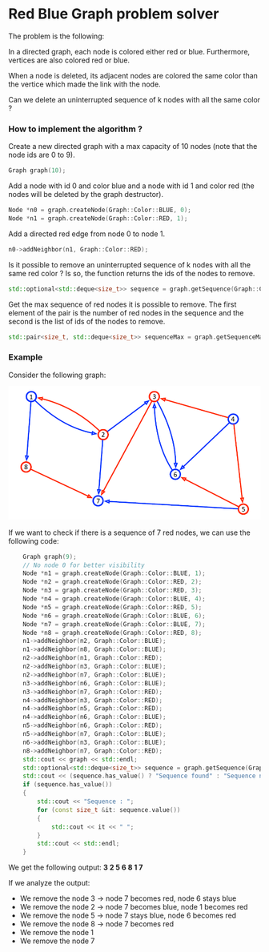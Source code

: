 # Red Blue Graph problem solver

The problem is the following:

In a directed graph, each node is colored either red or blue. Furthermore, vertices are also colored red or blue.

When a node is deleted, its adjacent nodes are colored the same color than the vertice which made the link with the node.

Can we delete an uninterrupted sequence of k nodes with all the same color ?

### How to implement the algorithm ?

Create a new directed graph with a max capacity of 10 nodes (note that the node ids are 0 to 9).
```c++
Graph graph(10);
```
Add a node with id 0 and color blue and a node with id 1 and color red (the nodes will be deleted by the graph destructor).
```c++
Node *n0 = graph.createNode(Graph::Color::BLUE, 0);
Node *n1 = graph.createNode(Graph::Color::RED, 1);
```
Add a directed red edge from node 0 to node 1.
```c++
n0->addNeighbor(n1, Graph::Color::RED);
```
Is it possible to remove an uninterrupted sequence of k nodes with all the same red color ? Is so, the function returns the ids of the nodes to remove.
```c++
std::optional<std::deque<size_t>> sequence = graph.getSequence(Graph::Color::RED, 7);
```
Get the max sequence of red nodes it is possible to remove. The first element of the pair is the number of red nodes in the sequence and the second is the list of ids of the nodes to remove.
```c++
std::pair<size_t, std::deque<size_t>> sequenceMax = graph.getSequenceMax(Graph::Color::RED);
```

### Example

Consider the following graph:

![Example of red-blue graph](images/example_graph.png "Example of red-blue graph")

If we want to check if there is a sequence of 7 red nodes, we can use the following code:

```c++
    Graph graph(9);
    // No node 0 for better visibility
    Node *n1 = graph.createNode(Graph::Color::BLUE, 1);
    Node *n2 = graph.createNode(Graph::Color::RED, 2);
    Node *n3 = graph.createNode(Graph::Color::RED, 3);
    Node *n4 = graph.createNode(Graph::Color::BLUE, 4);
    Node *n5 = graph.createNode(Graph::Color::RED, 5);
    Node *n6 = graph.createNode(Graph::Color::BLUE, 6);
    Node *n7 = graph.createNode(Graph::Color::BLUE, 7);
    Node *n8 = graph.createNode(Graph::Color::RED, 8);
    n1->addNeighbor(n2, Graph::Color::BLUE);
    n1->addNeighbor(n8, Graph::Color::BLUE);
    n2->addNeighbor(n1, Graph::Color::RED);
    n2->addNeighbor(n3, Graph::Color::BLUE);
    n2->addNeighbor(n7, Graph::Color::BLUE);
    n3->addNeighbor(n6, Graph::Color::BLUE);
    n3->addNeighbor(n7, Graph::Color::RED);
    n4->addNeighbor(n3, Graph::Color::RED);
    n4->addNeighbor(n5, Graph::Color::RED);
    n4->addNeighbor(n6, Graph::Color::BLUE);
    n5->addNeighbor(n6, Graph::Color::RED);
    n5->addNeighbor(n7, Graph::Color::BLUE);
    n6->addNeighbor(n3, Graph::Color::BLUE);
    n8->addNeighbor(n7, Graph::Color::RED);
    std::cout << graph << std::endl;
    std::optional<std::deque<size_t>> sequence = graph.getSequence(Graph::Color::RED, 7);
    std::cout << (sequence.has_value() ? "Sequence found" : "Sequence not found") << std::endl;
    if (sequence.has_value())
    {
        std::cout << "Sequence : ";
        for (const size_t &it: sequence.value())
        {
            std::cout << it << " ";
        }
        std::cout << std::endl;
    }
```
We get the following output: **3 2 5 6 8 1 7**

If we analyze the output:
- We remove the node 3 -> node 7 becomes red, node 6 stays blue
- We remove the node 2 -> node 7 becomes blue, node 1 becomes red
- We remove the node 5 -> node 7 stays blue, node 6 becomes red
- We remove the node 8 -> node 7 becomes red
- We remove the node 1
- We remove the node 7
